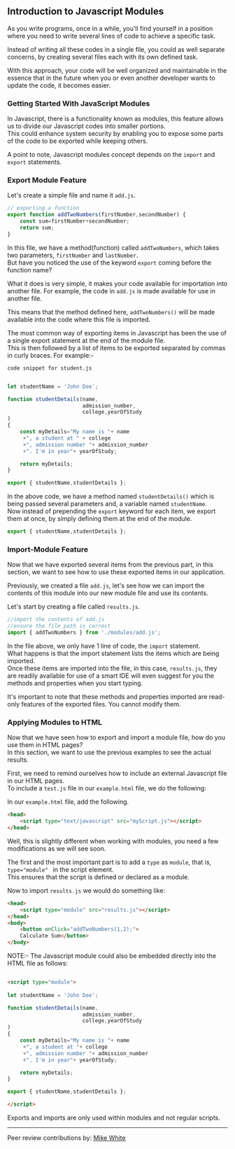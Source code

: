 ## Introduction to Javascript Modules

As you write programs, once in a while, you'll find yourself in a position where you need to write several lines of code to achieve a specific task.  

Instead of writing all these codes in a single file, you could as well separate concerns, by creating several files each with its own defined task.  

With this approach, your code will be well organized and maintainable in the essence that in the future when you or even another developer wants to update the code, it becomes easier.


### Getting Started With JavaScript Modules
In Javascript, there is a functionality known as modules, this feature allows us to divide our Javascript codes into smaller portions.  
This could enhance system security by enabling you to expose some parts of the code to be exported while keeping others.  

A point to note, Javascript modules concept depends on the ```import``` and ```export``` statements.  

### Export Module Feature
Let's create a simple file and name it 
```add.js```.
```js
// exporting a function
export function addTwoNumbers(firstNumber,secondNumber) {
    const sum=firstNumber+secondNumber;
    return sum;
}
```
In this file, we have a method(function) called ```addTwoNumbers```, which takes two parameters, ```firstNumber``` and ```lastNumber```.  
But have you noticed the use of the keyword ```export``` coming before the function name?  

What it does is very simple, it makes your code available for importation into another file. For example, the code in `add.js` is made available for use in another file.

This means that the method defined here, ```addTwoNumbers()``` will be made available into the code where this file is imported.  

The most common way of exporting items in Javascript has been the use of a single export statement at the end of the module file.  
This is then followed by a list of items to be exported separated by commas in curly braces. For example:-  

```code snippet for student.js```

```js

let studentName = 'John Doe';

function studentDetails(name,
                        admission_number,
                        college,yearOfStudy
)
{
    const myDetails="My name is "+ name
     +", a student at " + college
     +", admission number "+ admission_number
     +". I'm in year"+ yearOfStudy;

    return myDetails;
}

export { studentName,studentDetails };

```
In the above code, we have a method named ```studentDetails()```  which is being passed several parameters and, a variable named ```studentName```.  
Now instead of prepending the ```export``` keyword for each item, we export them at once, by simply defining them at the end of the module. 
```js
export { studentName,studentDetails };
```

### Import-Module Feature

Now that we have exported several items from the previous part, in this section, we want to see how to use these exported items in our application.  

Previously, we created a file ```add.js```, let's see how we can import the contents of this module into our new module file and use its contents.  

Let's start by creating a file called ```results.js```.  

```js
//import the contents of add.js
//ensure the file path is correct
import { addTwoNumbers } from './modules/add.js';

```

In the file above, we only have 1 line of code, the ```import``` statement.  
What happens is that the import statement lists the items which are being imported.  
Once these items are imported into the file, in this case, ```results.js```, they are readily available for use of a smart IDE will even suggest for you the methods and properties when you start typing.  

It's important to note that these methods and properties imported are read-only features of the exported files. You cannot modify them.  

### Applying Modules to HTML

Now that we have seen how to export and import a module file, how do you use them in HTML pages?  
In this section, we want to use the previous examples to see the actual results.  

First, we need to remind ourselves how to include an external Javascript file in our HTML pages.  
To include a ```test.js``` file in our ```example.html```
file, we do the following:   

In our ```example.html``` file, add the following.  
```html
<head>
    <script type="text/javascript" src="myScript.js"></script>
</head>

```
Well, this is slightly different when working with modules, you need a few modifications as we will see soon.  

The first and the most important part is to add a ```type``` as ```module```, that is, ```type="module" ``` in the script element.  
This ensures that the script is defined or declared as a module.  

Now to import ```results.js``` we would do something like:    
```html
<head>
    <script type="module" src="results.js"></script>
</head>
<body>
    <button onClick="addTwoNumbers(1,2);">
    Calculate Sum</button>
</body>
```


NOTE:- The Javascript module could also be embedded directly into the HTML file as follows:    

```HTML

<script type="module">
    
let studentName = 'John Doe';

function studentDetails(name,
                        admission_number,
                        college,yearOfStudy
)
{
    const myDetails="My name is "+ name
     +", a student at "+ college
     +", admission number "+ admission_number
     +". I'm in year"+ yearOfStudy;

    return myDetails;
}

export { studentName,studentDetails };

</script>

```
Exports and imports are only used within modules and not regular scripts.

---

Peer review contributions by: [Mike White](https://www.section.io/engineering-education/authors/mike-white/)
